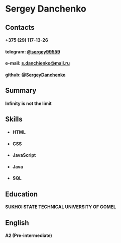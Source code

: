 # Sergey Danchenko

## Contacts
#### +375 (29) 117-13-26
#### telegram: [@sergey99559](https://t.me/sergey99559)
#### e-mail: s.danchienko@mail.ru
#### github: [@SergeyDanchenko](https://github.com/SergeyDanchenko)

## Summary
#### Infinity is not the limit

## Skills
 * #### HTML
 * #### CSS
 * #### JavaScript
 * #### Java
 * #### SQL

## Education
#### SUKHOI STATE TECHNICAL UNIVERSITY OF GOMEL

## English 
#### A2 (Pre-intermediate)